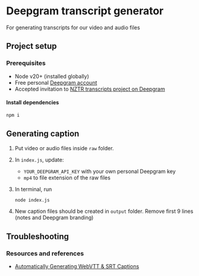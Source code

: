 # Deepgram transcript generator

For generating transcripts for our video and audio files

## Project setup

### Prerequisites

- Node v20+ (installed globally)
- Free personal [Deepgram account](https://console.deepgram.com/signup?jump=keys)
- Accepted invitation to [NZTR transcripts project on Deepgram](https://console.deepgram.com/project/2088fcfb-2f5f-4a25-905d-cdc6e3302db4)

#### Install dependencies

```bash
npm i
```

## Generating caption

1. Put video or audio files inside `raw` folder.
2. In `index.js`, update:

   - `YOUR_DEEPGRAM_API_KEY` with your own personal Deepgram key
   - `mp4` to file extension of the raw files

3. In terminal, run
   ```bash
   node index.js
   ```
4. New caption files should be created in `output` folder. Remove first 9 lines (notes and Deepgram branding)

## Troubleshooting

### Resources and references

- [Automatically Generating WebVTT & SRT Captions](https://developers.deepgram.com/docs/automatically-generating-webvtt-and-srt-captions)
